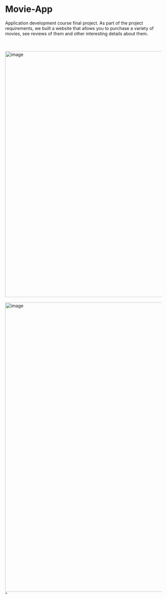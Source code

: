 # Movie-App

Application development course final project.
As part of the project requirements, we built a website that allows you to purchase a variety of movies, see reviews of them and other interesting details about them.

<br></br>
<img width="789" alt="image" src="https://github.com/chenAmrani/Movie-App/assets/109721571/86db9ae3-4397-478f-80db-e4402a4fd378">
<br></br>
<img width="928" alt="image" src="[https://github.com/chenAmrani/Movie-App/assets/109721571/10934e12-a306-48c7-9a2d-18f816a18e1d](https://i.ibb.co/VY4QvjQ/homepage-picture.png)https://i.ibb.co/VY4QvjQ/homepage-picture.png">"
